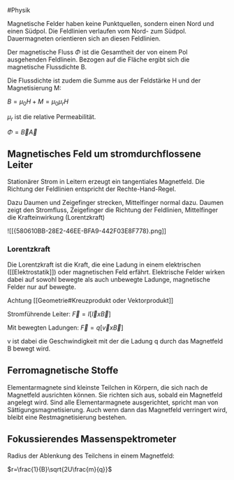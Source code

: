 #Physik 

Magnetische Felder haben keine Punktquellen, sondern einen Nord und einen Südpol. Die Feldlinien verlaufen vom Nord- zum Südpol. Dauermagneten orientieren sich an diesen Feldlinien.

Der magnetische Fluss $\Phi$ ist die Gesamtheit der von einem Pol ausgehenden Feldlinein. Bezogen auf die Fläche ergibt sich die magnetische Flussdichte B.

Die Flussdichte ist zudem die Summe aus der Feldstärke H und der Magnetisierung M:

$B=\mu_0H+M=\mu_0\mu_rH$

$\mu_r$ ist die relative Permeabilität.

$\Phi=\vec{B}\vec{A}$

## Magnetisches Feld um stromdurchflossene Leiter

Stationärer Strom in Leitern erzeugt ein tangentiales Magnetfeld. Die Richtung der Feldlinien entspricht der Rechte-Hand-Regel.

Dazu Daumen und Zeigefinger strecken, Mittelfinger normal dazu. Daumen zeigt den Stromfluss, Zeigefinger die Richtung der Feldlinien, Mittelfinger die Krafteinwirkung (Lorentzkraft)

![[{580610BB-28E2-46EE-BFA9-442F03E8F778}.png]]

### Lorentzkraft

Die Lorentzkraft ist die Kraft, die eine Ladung in einem elektrischen ([[Elektrostatik]]) oder magnetischen Feld erfährt. Elektrische Felder wirken dabei auf sowohl bewegte als auch unbewegte Ladunge, magnetische Felder nur auf bewegte.

Achtung [[Geometrie#Kreuzprodukt oder Vektorprodukt]]

Stromführende Leiter: $\vec{F}=I[\vec{l} x \vec{B}]$

Mit bewegten Ladungen: $\vec{F}=q[\vec{v} x \vec{B}]$

v ist dabei die Geschwindigkeit mit der die Ladung q durch das Magnetfeld B bewegt wird.

## Ferromagnetische Stoffe

Elementarmagnete sind kleinste Teilchen in Körpern, die sich nach de Magnetfeld ausrichten können. Sie richten sich aus, sobald ein Magnetfeld angelegt wird. Sind alle Elementarmagnete ausgerichtet, spricht man von Sättigungsmagnetisierung. Auch wenn dann das Magnetfeld verringert wird, bleibt eine Restmagnetisierung bestehen.

## Fokussierendes Massenspektrometer

Radius der Ablenkung des Teilchens in einem Magnetfeld:

$r=\frac{1}{B}\sqrt{2U\frac{m}{q}}$

